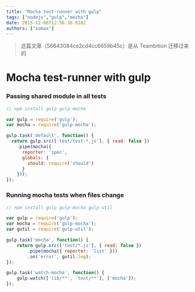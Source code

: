 ```yaml
---
title: "Mocha test-runner with gulp"
tags: ["nodejs","gulp","mocha"]
date: 2015-12-06T12:56:36.618Z
authors: ["somax"]
---
```


> 这篇文章（56643084ce2cd4cc6659b45c）是从 Teambition 迁移过来的

# Mocha test-runner with gulp

### Passing shared module in all tests

```js
// npm install gulp gulp-mocha

var gulp = require('gulp');
var mocha = require('gulp-mocha');

gulp.task('default', function() {
  return gulp.src(['test/test-*.js'], { read: false })
    .pipe(mocha({
      reporter: 'spec',
      globals: {
        should: require('should')
      }
    }));
});
```

### Running mocha tests when files change

```js
// npm install gulp gulp-mocha gulp-util

var gulp = require('gulp');
var mocha = require('gulp-mocha');
var gutil = require('gulp-util');

gulp.task('mocha', function() {
    return gulp.src(['test/*.js'], { read: false })
        .pipe(mocha({ reporter: 'list' }))
        .on('error', gutil.log);
});

gulp.task('watch-mocha', function() {
    gulp.watch(['lib/**', 'test/**'], ['mocha']);
});
```
